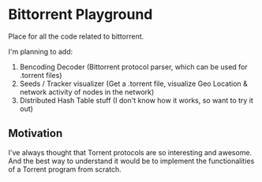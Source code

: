 # Bittorrent Playground
Place for all the code related to bittorrent.

I'm planning to add:
1. Bencoding Decoder (Bittorrent protocol parser, which can be used for .torrent files)
2. Seeds / Tracker visualizer (Get a .torrent file, visualize Geo Location & network activity of nodes in the network)
3. Distributed Hash Table stuff (I don't know how it works, so want to try it out)

## Motivation
I've always thought that Torrent protocols are so interesting and awesome. And the best way to understand it would be to implement the functionalities of a Torrent program from scratch. 